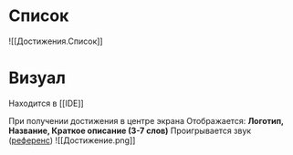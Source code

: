 # Список
![[Достижения.Список]]
# Визуал
Находится в [[IDE]]

При получении достижения в центре экрана
Отображается: **Логотип, Название, Краткое описание (3-7 слов)**
Проигрывается звук ([референс](https://www.youtube.com/watch?v=oRw9nqcygVk))
![[Достижение.png]]